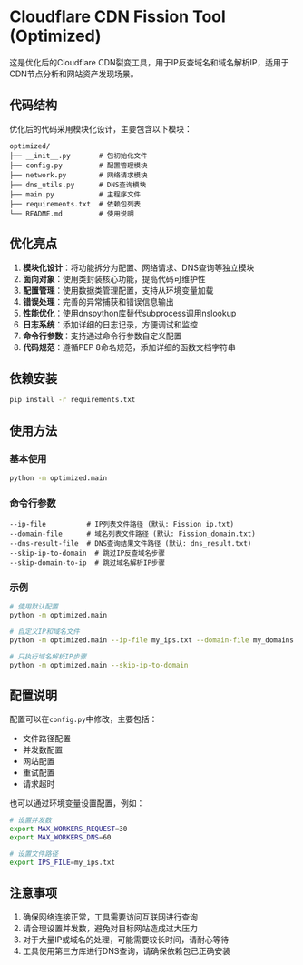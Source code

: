 # Cloudflare CDN Fission Tool (Optimized)

这是优化后的Cloudflare CDN裂变工具，用于IP反查域名和域名解析IP，适用于CDN节点分析和网站资产发现场景。

## 代码结构

优化后的代码采用模块化设计，主要包含以下模块：

```
optimized/
├── __init__.py       # 包初始化文件
├── config.py         # 配置管理模块
├── network.py        # 网络请求模块
├── dns_utils.py      # DNS查询模块
├── main.py           # 主程序文件
├── requirements.txt  # 依赖包列表
└── README.md         # 使用说明
```

## 优化亮点

1. **模块化设计**：将功能拆分为配置、网络请求、DNS查询等独立模块
2. **面向对象**：使用类封装核心功能，提高代码可维护性
3. **配置管理**：使用数据类管理配置，支持从环境变量加载
4. **错误处理**：完善的异常捕获和错误信息输出
5. **性能优化**：使用dnspython库替代subprocess调用nslookup
6. **日志系统**：添加详细的日志记录，方便调试和监控
7. **命令行参数**：支持通过命令行参数自定义配置
8. **代码规范**：遵循PEP 8命名规范，添加详细的函数文档字符串

## 依赖安装

```bash
pip install -r requirements.txt
```

## 使用方法

### 基本使用

```bash
python -m optimized.main
```

### 命令行参数

```
--ip-file          # IP列表文件路径 (默认: Fission_ip.txt)
--domain-file      # 域名列表文件路径 (默认: Fission_domain.txt)
--dns-result-file  # DNS查询结果文件路径 (默认: dns_result.txt)
--skip-ip-to-domain  # 跳过IP反查域名步骤
--skip-domain-to-ip  # 跳过域名解析IP步骤
```

### 示例

```bash
# 使用默认配置
python -m optimized.main

# 自定义IP和域名文件
python -m optimized.main --ip-file my_ips.txt --domain-file my_domains.txt

# 只执行域名解析IP步骤
python -m optimized.main --skip-ip-to-domain
```

## 配置说明

配置可以在`config.py`中修改，主要包括：

- 文件路径配置
- 并发数配置
- 网站配置
- 重试配置
- 请求超时

也可以通过环境变量设置配置，例如：

```bash
# 设置并发数
export MAX_WORKERS_REQUEST=30
export MAX_WORKERS_DNS=60

# 设置文件路径
export IPS_FILE=my_ips.txt
```

## 注意事项

1. 确保网络连接正常，工具需要访问互联网进行查询
2. 请合理设置并发数，避免对目标网站造成过大压力
3. 对于大量IP或域名的处理，可能需要较长时间，请耐心等待
4. 工具使用第三方库进行DNS查询，请确保依赖包已正确安装